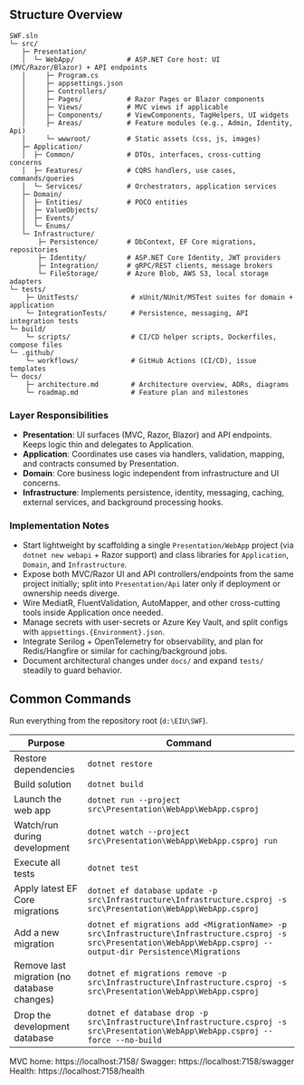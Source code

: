 ## Structure Overview

```
SWF.sln
└─ src/
   ├─ Presentation/
   │  └─ WebApp/             # ASP.NET Core host: UI (MVC/Razor/Blazor) + API endpoints
   │     ├─ Program.cs
   │     ├─ appsettings.json
   │     ├─ Controllers/
   │     ├─ Pages/           # Razor Pages or Blazor components
   │     ├─ Views/           # MVC views if applicable
   │     ├─ Components/      # ViewComponents, TagHelpers, UI widgets
   │     ├─ Areas/           # Feature modules (e.g., Admin, Identity, Api)
   │     └─ wwwroot/         # Static assets (css, js, images)
   ├─ Application/
   │  ├─ Common/             # DTOs, interfaces, cross-cutting concerns
   │  ├─ Features/           # CQRS handlers, use cases, commands/queries
   │  └─ Services/           # Orchestrators, application services
   ├─ Domain/
   │  ├─ Entities/           # POCO entities
   │  ├─ ValueObjects/
   │  ├─ Events/
   │  └─ Enums/
   └─ Infrastructure/
       ├─ Persistence/       # DbContext, EF Core migrations, repositories
       ├─ Identity/          # ASP.NET Core Identity, JWT providers
       ├─ Integration/       # gRPC/REST clients, message brokers
       └─ FileStorage/       # Azure Blob, AWS S3, local storage adapters
└─ tests/
    ├─ UnitTests/             # xUnit/NUnit/MSTest suites for domain + application
    └─ IntegrationTests/      # Persistence, messaging, API integration tests
└─ build/
    └─ scripts/               # CI/CD helper scripts, Dockerfiles, compose files
└─ .github/
    └─ workflows/             # GitHub Actions (CI/CD), issue templates
└─ docs/
    ├─ architecture.md        # Architecture overview, ADRs, diagrams
    └─ roadmap.md             # Feature plan and milestones
```

### Layer Responsibilities
- **Presentation**: UI surfaces (MVC, Razor, Blazor) and API endpoints. Keeps logic thin and delegates to Application.
- **Application**: Coordinates use cases via handlers, validation, mapping, and contracts consumed by Presentation.
- **Domain**: Core business logic independent from infrastructure and UI concerns.
- **Infrastructure**: Implements persistence, identity, messaging, caching, external services, and background processing hooks.

### Implementation Notes
- Start lightweight by scaffolding a single `Presentation/WebApp` project (via `dotnet new webapi` + Razor support) and class libraries for `Application`, `Domain`, and `Infrastructure`.
- Expose both MVC/Razor UI and API controllers/endpoints from the same project initially; split into `Presentation/Api` later only if deployment or ownership needs diverge.
- Wire MediatR, FluentValidation, AutoMapper, and other cross-cutting tools inside Application once needed.
- Manage secrets with user-secrets or Azure Key Vault, and split configs with `appsettings.{Environment}.json`.
- Integrate Serilog + OpenTelemetry for observability, and plan for Redis/Hangfire or similar for caching/background jobs.
- Document architectural changes under `docs/` and expand `tests/` steadily to guard behavior.

## Common Commands

Run everything from the repository root (`d:\EIU\SWF`).

| Purpose | Command |
| --- | --- |
| Restore dependencies | `dotnet restore` |
| Build solution | `dotnet build` |
| Launch the web app | `dotnet run --project src\Presentation\WebApp\WebApp.csproj` |
| Watch/run during development | `dotnet watch --project src\Presentation\WebApp\WebApp.csproj run` |
| Execute all tests | `dotnet test` |
| Apply latest EF Core migrations | `dotnet ef database update -p src\Infrastructure\Infrastructure.csproj -s src\Presentation\WebApp\WebApp.csproj` |
| Add a new migration | `dotnet ef migrations add <MigrationName> -p src\Infrastructure\Infrastructure.csproj -s src\Presentation\WebApp\WebApp.csproj --output-dir Persistence\Migrations` |
| Remove last migration (no database changes) | `dotnet ef migrations remove -p src\Infrastructure\Infrastructure.csproj -s src\Presentation\WebApp\WebApp.csproj` |
| Drop the development database | `dotnet ef database drop -p src\Infrastructure\Infrastructure.csproj -s src\Presentation\WebApp\WebApp.csproj --force --no-build` |


MVC home: https://localhost:7158/
Swagger: https://localhost:7158/swagger
Health: https://localhost:7158/health